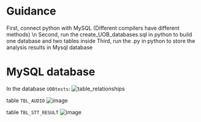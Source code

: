 # Guidance
First, connect python with MySQL (Different compilers have different methods) \n
Second, run the create_UOB_databases.sql in python to build one database and two tables inside
Third, run the .py in python to store the analysis results in Mysql database

# MySQL database
In the database `UOBtests`:
![table_relationships](https://user-images.githubusercontent.com/92351624/158938813-6b8ac5c8-dcdc-415e-944e-4c9b3ec1df92.png)

table `TBL_AUDIO`
![image](https://user-images.githubusercontent.com/92351624/158943269-37eb0326-d74c-455e-8f69-8478fac3f617.png)


table `TBL_STT_RESULT`
![image](https://user-images.githubusercontent.com/92351624/158943366-12de7a18-d870-4367-912f-262f9a5db5be.png)


